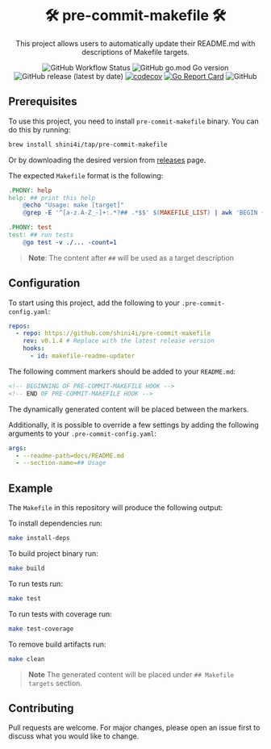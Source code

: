 <div align="center">

# 🛠 pre-commit-makefile 🛠

This project allows users to automatically update their README.md with descriptions of Makefile targets.

![GitHub Workflow Status](https://img.shields.io/github/actions/workflow/status/shini4i/pre-commit-makefile/run-tests.yml?branch=main)
![GitHub go.mod Go version](https://img.shields.io/github/go-mod/go-version/shini4i/pre-commit-makefile)
![GitHub release (latest by date)](https://img.shields.io/github/v/release/shini4i/pre-commit-makefile)
[![codecov](https://codecov.io/gh/shini4i/pre-commit-makefile/graph/badge.svg?token=JXN63AUFFW)](https://codecov.io/gh/shini4i/pre-commit-makefile)
[![Go Report Card](https://goreportcard.com/badge/github.com/shini4i/pre-commit-makefile)](https://goreportcard.com/report/github.com/shini4i/pre-commit-makefile)
![GitHub](https://img.shields.io/github/license/shini4i/pre-commit-makefile)

</div>

## Prerequisites

To use this project, you need to install `pre-commit-makefile` binary. You can do this by running:

```bash
brew install shini4i/tap/pre-commit-makefile
````

Or by downloading the desired version from [releases](https://github.com/shini4i/pre-commit-makefile/releases) page.

The expected `Makefile` format is the following:

```makefile
.PHONY: help
help: ## print this help
	@echo "Usage: make [target]"
	@grep -E '^[a-z.A-Z_-]+:.*?## .*$$' $(MAKEFILE_LIST) | awk 'BEGIN {FS = ":.*?## "}; {printf "\033[36m%-30s\033[0m %s\n", $$1, $$2}'

.PHONY: test
test: ## run tests
	@go test -v ./... -count=1
```

> **Note**: The content after  `##` will be used as a target description

## Configuration

To start using this project, add the following to your `.pre-commit-config.yaml`:

```yaml
repos:
  - repo: https://github.com/shini4i/pre-commit-makefile
    rev: v0.1.4 # Replace with the latest release version
    hooks:
      - id: makefile-readme-updater
```

The following comment markers should be added to your `README.md`:

```markdown
<!-- BEGINNING OF PRE-COMMIT-MAKEFILE HOOK -->
<!-- END OF PRE-COMMIT-MAKEFILE HOOK -->
```

The dynamically generated content will be placed between the markers.

Additionally, it is possible to override a few settings by adding the following arguments to your `.pre-commit-config.yaml`:

```yaml
args:
  - --readme-path=docs/README.md
  - --section-name=## Usage
```

## Example
The `Makefile` in this repository will produce the following output:
<!-- BEGINNING OF PRE-COMMIT-MAKEFILE HOOK -->
To install dependencies run:

```bash
make install-deps
```

To build project binary run:

```bash
make build
```

To run tests run:

```bash
make test
```

To run tests with coverage run:

```bash
make test-coverage
```

To remove build artifacts run:

```bash
make clean
```

> **Note**
The generated content will be placed under `## Makefile targets` section.

## Contributing
Pull requests are welcome. For major changes, please open an issue first to discuss what you would like to change.
